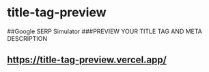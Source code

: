 # title-tag-preview
  ##Google SERP Simulator
   ###PREVIEW YOUR TITLE TAG AND META DESCRIPTION

 
## https://title-tag-preview.vercel.app/
